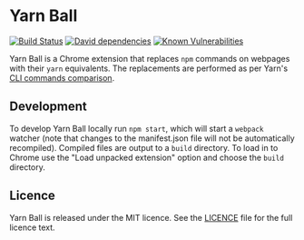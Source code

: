# Yarn Ball

[![Build Status](https://travis-ci.org/JosephDuffy/Yarn-Ball.svg)](https://travis-ci.org/JosephDuffy/Yarn-Ball)
[![David dependencies](https://david-dm.org/JosephDuffy/yarn-ball.svg)](https://david-dm.org/JosephDuffy/yarn-ball)
[![Known Vulnerabilities](https://snyk.io/test/github/josephduffy/yarn-ball/badge.svg)](https://snyk.io/test/github/josephduffy/yarn-ball)

Yarn Ball is a Chrome extension that replaces `npm` commands on webpages with their `yarn` equivalents. The replacements are performed as per Yarn's [CLI commands comparison](https://yarnpkg.com/lang/en/docs/migrating-from-npm/#toc-cli-commands-comparison).

## Development

To develop Yarn Ball locally run `npm start`, which will start a `webpack` watcher (note that changes to the manifest.json file will not be automatically recompiled). Compiled files are output to a `build` directory. To load in to Chrome use the "Load unpacked extension" option and choose the `build` directory.

## Licence

Yarn Ball is released under the MIT licence. See the [LICENCE](LICENCE) file for the full licence text.
